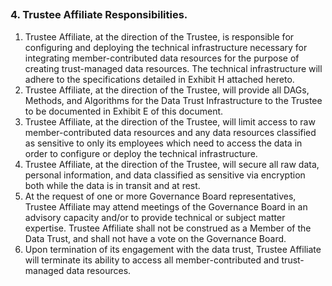 ## 
### 4. Trustee Affiliate Responsibilities.

1. Trustee Affiliate, at the direction of the Trustee, is responsible for configuring and deploying the technical infrastructure necessary for integrating member-contributed data resources for the purpose of creating trust-managed data resources. The technical infrastructure will adhere to the specifications detailed in Exhibit H attached hereto.
2. Trustee Affiliate, at the direction of the Trustee, will provide all DAGs, Methods, and Algorithms for the Data Trust Infrastructure to the Trustee to be documented in Exhibit E of this document. 
3. Trustee Affiliate, at the direction of the Trustee, will limit access to raw member-contributed data resources and any data resources classified as sensitive to only its employees which need to access the data in order to configure or deploy the technical infrastructure.
4. Trustee Affiliate, at the direction of the Trustee, will secure all raw data, personal information, and data classified as sensitive via encryption both while the data is in transit and at rest.
5. At the request of one or more Governance Board representatives, Trustee Affiliate may attend meetings of the Governance Board in an advisory capacity and/or to provide technical or subject matter expertise. Trustee Affiliate shall not be construed as a Member of the Data Trust, and shall not have a vote on the Governance Board.
6. Upon termination of its engagement with the data trust, Trustee Affiliate will terminate its ability to access all member-contributed and trust-managed data resources.
